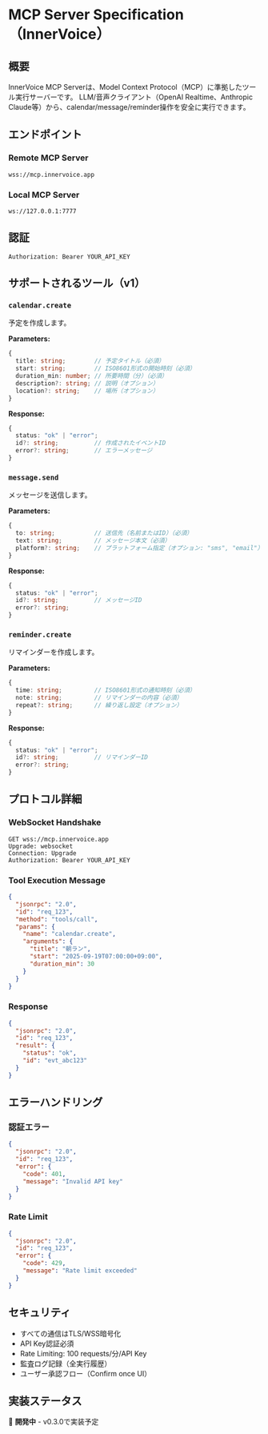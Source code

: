 # MCP Server Specification（InnerVoice）

## 概要
InnerVoice MCP Serverは、Model Context Protocol（MCP）に準拠したツール実行サーバーです。
LLM/音声クライアント（OpenAI Realtime、Anthropic Claude等）から、calendar/message/reminder操作を安全に実行できます。

## エンドポイント

### Remote MCP Server
```
wss://mcp.innervoice.app
```

### Local MCP Server
```
ws://127.0.0.1:7777
```

## 認証
```http
Authorization: Bearer YOUR_API_KEY
```

## サポートされるツール（v1）

### `calendar.create`
予定を作成します。

**Parameters:**
```typescript
{
  title: string;        // 予定タイトル（必須）
  start: string;        // ISO8601形式の開始時刻（必須）
  duration_min: number; // 所要時間（分）（必須）
  description?: string; // 説明（オプション）
  location?: string;    // 場所（オプション）
}
```

**Response:**
```typescript
{
  status: "ok" | "error";
  id?: string;          // 作成されたイベントID
  error?: string;       // エラーメッセージ
}
```

### `message.send`
メッセージを送信します。

**Parameters:**
```typescript
{
  to: string;           // 送信先（名前またはID）（必須）
  text: string;         // メッセージ本文（必須）
  platform?: string;    // プラットフォーム指定（オプション: "sms", "email"）
}
```

**Response:**
```typescript
{
  status: "ok" | "error";
  id?: string;          // メッセージID
  error?: string;
}
```

### `reminder.create`
リマインダーを作成します。

**Parameters:**
```typescript
{
  time: string;         // ISO8601形式の通知時刻（必須）
  note: string;         // リマインダーの内容（必須）
  repeat?: string;      // 繰り返し設定（オプション）
}
```

**Response:**
```typescript
{
  status: "ok" | "error";
  id?: string;          // リマインダーID
  error?: string;
}
```

## プロトコル詳細

### WebSocket Handshake
```
GET wss://mcp.innervoice.app
Upgrade: websocket
Connection: Upgrade
Authorization: Bearer YOUR_API_KEY
```

### Tool Execution Message
```json
{
  "jsonrpc": "2.0",
  "id": "req_123",
  "method": "tools/call",
  "params": {
    "name": "calendar.create",
    "arguments": {
      "title": "朝ラン",
      "start": "2025-09-19T07:00:00+09:00",
      "duration_min": 30
    }
  }
}
```

### Response
```json
{
  "jsonrpc": "2.0",
  "id": "req_123",
  "result": {
    "status": "ok",
    "id": "evt_abc123"
  }
}
```

## エラーハンドリング

### 認証エラー
```json
{
  "jsonrpc": "2.0",
  "id": "req_123",
  "error": {
    "code": 401,
    "message": "Invalid API key"
  }
}
```

### Rate Limit
```json
{
  "jsonrpc": "2.0",
  "id": "req_123",
  "error": {
    "code": 429,
    "message": "Rate limit exceeded"
  }
}
```

## セキュリティ

- すべての通信はTLS/WSS暗号化
- API Key認証必須
- Rate Limiting: 100 requests/分/API Key
- 監査ログ記録（全実行履歴）
- ユーザー承認フロー（Confirm once UI）

## 実装ステータス
🚧 **開発中** - v0.3.0で実装予定
